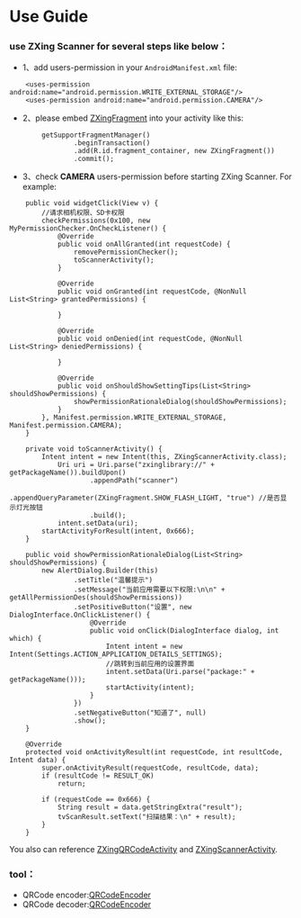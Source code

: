 # Use Guide

### use ZXing Scanner for several steps like below：
+ 1、add users-permission in your ```AndroidManifest.xml``` file:
```
    <uses-permission android:name="android.permission.WRITE_EXTERNAL_STORAGE"/>
    <uses-permission android:name="android.permission.CAMERA"/>
```
+ 2、please embed [ZXingFragment](../ZXingLibrary/src/main/java/jsc/lib/zxinglibrary/zxing/ui/ZXingFragment.java) into your activity like this:  
```
        getSupportFragmentManager()
                .beginTransaction()
                .add(R.id.fragment_container, new ZXingFragment())
                .commit();
```
+ 3、check **CAMERA** users-permission before starting ZXing Scanner. For example:    
```
    public void widgetClick(View v) {
        //请求相机权限、SD卡权限
        checkPermissions(0x100, new MyPermissionChecker.OnCheckListener() {
            @Override
            public void onAllGranted(int requestCode) {
                removePermissionChecker();
                toScannerActivity();
            }

            @Override
            public void onGranted(int requestCode, @NonNull List<String> grantedPermissions) {

            }

            @Override
            public void onDenied(int requestCode, @NonNull List<String> deniedPermissions) {
            
            }

            @Override
            public void onShouldShowSettingTips(List<String> shouldShowPermissions) {
                showPermissionRationaleDialog(shouldShowPermissions);
            }
        }, Manifest.permission.WRITE_EXTERNAL_STORAGE, Manifest.permission.CAMERA);
    }

    private void toScannerActivity() {
        Intent intent = new Intent(this, ZXingScannerActivity.class);
            Uri uri = Uri.parse("zxinglibrary://" + getPackageName()).buildUpon()
                    .appendPath("scanner")
                    .appendQueryParameter(ZXingFragment.SHOW_FLASH_LIGHT, "true") //是否显示灯光按钮
                    .build();
            intent.setData(uri);
        startActivityForResult(intent, 0x666);
    }
    
    public void showPermissionRationaleDialog(List<String> shouldShowPermissions) {
        new AlertDialog.Builder(this)
                .setTitle("温馨提示")
                .setMessage("当前应用需要以下权限:\n\n" + getAllPermissionDes(shouldShowPermissions))
                .setPositiveButton("设置", new DialogInterface.OnClickListener() {
                    @Override
                    public void onClick(DialogInterface dialog, int which) {
                        Intent intent = new Intent(Settings.ACTION_APPLICATION_DETAILS_SETTINGS);
                        //跳转到当前应用的设置界面
                        intent.setData(Uri.parse("package:" + getPackageName()));
                        startActivity(intent);
                    }
                })
                .setNegativeButton("知道了", null)
                .show();
    }
    
    @Override
    protected void onActivityResult(int requestCode, int resultCode, Intent data) {
        super.onActivityResult(requestCode, resultCode, data);
        if (resultCode != RESULT_OK)
            return;

        if (requestCode == 0x666) {
            String result = data.getStringExtra("result");
            tvScanResult.setText("扫描结果：\n" + result);
        }
    }
```
You also can reference [ZXingQRCodeActivity](../app/src/main/java/jsc/exam/jsckit/ui/zxing/ZXingQRCodeActivity.java) and [ZXingScannerActivity](../app/src/main/java/jsc/exam/jsckit/ui/zxing/ZXingScannerActivity.java).
### tool：
+ QRCode encoder:[QRCodeEncoder](../ZXingLibrary/src/main/java/jsc/lib/zxinglibrary/zxing/QRCodeEncoder.java)
+ QRCode decoder:[QRCodeEncoder](../ZXingLibrary/src/main/java/jsc/lib/zxinglibrary/zxing/QRCodeDecoder.java)
